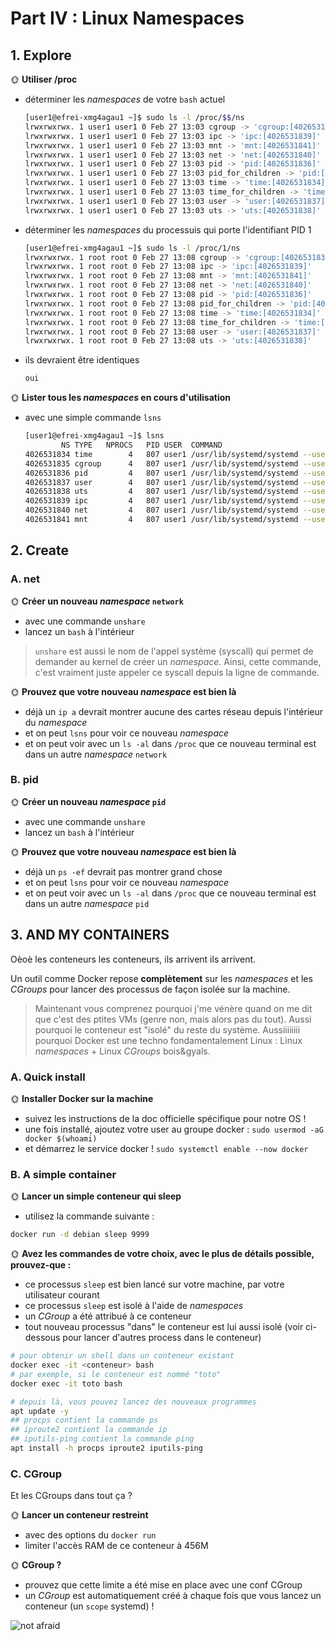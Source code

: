 # Part IV : Linux Namespaces

## 1. Explore

🌞 **Utiliser /proc**

- déterminer les *namespaces* de votre `bash` actuel
  ```bash
  [user1@efrei-xmg4agau1 ~]$ sudo ls -l /proc/$$/ns
  lrwxrwxrwx. 1 user1 user1 0 Feb 27 13:03 cgroup -> 'cgroup:[4026531835]'
  lrwxrwxrwx. 1 user1 user1 0 Feb 27 13:03 ipc -> 'ipc:[4026531839]'
  lrwxrwxrwx. 1 user1 user1 0 Feb 27 13:03 mnt -> 'mnt:[4026531841]'
  lrwxrwxrwx. 1 user1 user1 0 Feb 27 13:03 net -> 'net:[4026531840]'
  lrwxrwxrwx. 1 user1 user1 0 Feb 27 13:03 pid -> 'pid:[4026531836]'
  lrwxrwxrwx. 1 user1 user1 0 Feb 27 13:03 pid_for_children -> 'pid:[4026531836]'
  lrwxrwxrwx. 1 user1 user1 0 Feb 27 13:03 time -> 'time:[4026531834]'
  lrwxrwxrwx. 1 user1 user1 0 Feb 27 13:03 time_for_children -> 'time:[4026531834]'
  lrwxrwxrwx. 1 user1 user1 0 Feb 27 13:03 user -> 'user:[4026531837]'
  lrwxrwxrwx. 1 user1 user1 0 Feb 27 13:03 uts -> 'uts:[4026531838]'
  ```
- déterminer les *namespaces* du processuis qui porte l'identifiant PID 1
  ```bash
  [user1@efrei-xmg4agau1 ~]$ sudo ls -l /proc/1/ns
  lrwxrwxrwx. 1 root root 0 Feb 27 13:08 cgroup -> 'cgroup:[4026531835]'
  lrwxrwxrwx. 1 root root 0 Feb 27 13:08 ipc -> 'ipc:[4026531839]'
  lrwxrwxrwx. 1 root root 0 Feb 27 13:08 mnt -> 'mnt:[4026531841]'
  lrwxrwxrwx. 1 root root 0 Feb 27 13:08 net -> 'net:[4026531840]'
  lrwxrwxrwx. 1 root root 0 Feb 27 13:08 pid -> 'pid:[4026531836]'
  lrwxrwxrwx. 1 root root 0 Feb 27 13:08 pid_for_children -> 'pid:[4026531836]'
  lrwxrwxrwx. 1 root root 0 Feb 27 13:08 time -> 'time:[4026531834]'
  lrwxrwxrwx. 1 root root 0 Feb 27 13:08 time_for_children -> 'time:[4026531834]'
  lrwxrwxrwx. 1 root root 0 Feb 27 13:08 user -> 'user:[4026531837]'
  lrwxrwxrwx. 1 root root 0 Feb 27 13:08 uts -> 'uts:[4026531838]'
  ```
- ils devraient être identiques
  ```bash
  oui
  ```

🌞 **Lister tous les *namespaces* en cours d'utilisation**

- avec une simple commande `lsns`
  ```bash
  [user1@efrei-xmg4agau1 ~]$ lsns
          NS TYPE   NPROCS   PID USER  COMMAND
  4026531834 time        4   807 user1 /usr/lib/systemd/systemd --user
  4026531835 cgroup      4   807 user1 /usr/lib/systemd/systemd --user
  4026531836 pid         4   807 user1 /usr/lib/systemd/systemd --user
  4026531837 user        4   807 user1 /usr/lib/systemd/systemd --user
  4026531838 uts         4   807 user1 /usr/lib/systemd/systemd --user
  4026531839 ipc         4   807 user1 /usr/lib/systemd/systemd --user
  4026531840 net         4   807 user1 /usr/lib/systemd/systemd --user
  4026531841 mnt         4   807 user1 /usr/lib/systemd/systemd --user
  ```

## 2. Create

### A. net

🌞 **Créer un nouveau *namespace* `network`**

- avec une commande `unshare`
- lancez un `bash` à l'intérieur

> `unshare` est aussi le nom de l'appel système (syscall) qui permet de demander au kernel de créer un *namespace*. Ainsi, cette commande, c'est vraiment juste appeler ce syscall depuis la ligne de commande.

🌞 **Prouvez que votre nouveau *namespace* est bien là**

- déjà un `ip a` devrait montrer aucune des cartes réseau depuis l'intérieur du *namespace*
- et on peut `lsns` pour voir ce nouveau *namespace*
- et on peut voir avec un `ls -al` dans `/proc` que ce nouveau terminal est dans un autre *namespace* `network`

### B. pid

🌞 **Créer un nouveau *namespace* `pid`**

- avec une commande `unshare`
- lancez un `bash` à l'intérieur

🌞 **Prouvez que votre nouveau *namespace* est bien là**

- déjà un `ps -ef` devrait pas montrer grand chose
- et on peut `lsns` pour voir ce nouveau *namespace*
- et on peut voir avec un `ls -al` dans `/proc` que ce nouveau terminal est dans un autre *namespace* `pid`


## 3. AND MY CONTAINERS

Oèoè les conteneurs les conteneurs, ils arrivent ils arrivent.

Un outil comme Docker repose **complètement** sur les *namespaces* et les *CGroups* pour lancer des processus de façon isolée sur la machine.

> Maintenant vous comprenez pourquoi j'me vénère quand on me dit que c'est des ptites VMs (genre non, mais alors pas du tout). Aussi pourquoi le conteneur est "isolé" du reste du système. Aussiiiiiiii pourquoi Docker est une techno fondamentalement Linux : Linux *namespaces* + Linux *CGroups* bois&gyals.

### A. Quick install

🌞 **Installer Docker sur la machine**

- suivez les instructions de la doc officielle spécifique pour notre OS !
- une fois installé, ajoutez votre user au groupe docker : `sudo usermod -aG docker $(whoami)`
- et démarrez le service docker ! `sudo systemctl enable --now docker`

### B. A simple container

🌞 **Lancer un simple conteneur qui sleep**

- utilisez la commande suivante :

```bash
docker run -d debian sleep 9999
```

🌞 **Avez les commandes de votre choix, avec le plus de détails possible, prouvez-que :**

- ce processus `sleep` est bien lancé sur votre machine, par votre utilisateur courant
- ce processus `sleep` est isolé à l'aide de *namespaces*
- un *CGroup* a été attribué à ce conteneur
- tout nouveau processus "dans" le conteneur est lui aussi isolé (voir ci-dessous pour lancer d'autres process dans le conteneur)

```bash
# pour obtenir un shell dans un conteneur existant
docker exec -it <conteneur> bash
# par exemple, si le conteneur est nommé "toto"
docker exec -it toto bash

# depuis là, vous pouvez lancez des nouveaux programmes
apt update -y
## procps contient la commande ps
## iproute2 contient la commande ip
## iputils-ping contient la commande ping
apt install -h procps iproute2 iputils-ping
```

### C. CGroup

Et les CGroups dans tout ça ?

🌞 **Lancer un conteneur restreint**

- avec des options du `docker run`
- limiter l'accès RAM de ce conteneur à 456M

🌞 **CGroup ?**

- prouvez que cette limite a été mise en place avec une conf CGroup
- un *CGroup* est automatiquement créé à chaque fois que vous lancez un conteneur (un `scope` systemd) !

![not afraid](./img/nowask.png)
